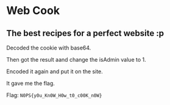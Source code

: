 # Web Cook

## The best recipes for a perfect website :p

Decoded the cookie with base64.

Then got the result aand change the isAdmin value to 1.

Encoded it again and put it on the site.

It gave me the flag.

Flag: `N0PS{y0u_Kn0W_H0w_t0_c00K_n0W}`